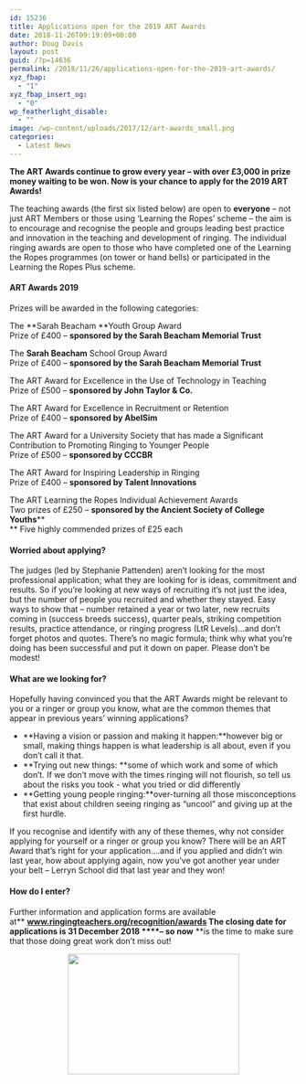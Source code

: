 ```yaml
---
id: 15236
title: Applications open for the 2019 ART Awards
date: 2018-11-26T09:19:09+00:00
author: Doug Davis
layout: post
guid: /?p=14636
permalink: /2018/11/26/applications-open-for-the-2019-art-awards/
xyz_fbap:
  - "1"
xyz_fbap_insert_og:
  - "0"
wp_featherlight_disable:
  - ""
image: /wp-content/uploads/2017/12/art-awards_small.png
categories:
  - Latest News
---
```

**The ART Awards continue to grow every year – with over £3,000 in prize money waiting to be won. Now is your chance to apply for the 2019 ART Awards!**

The teaching awards (the first six listed below) are open to **everyone** – not just ART Members or those using ‘Learning the Ropes’ scheme – the aim is to encourage and recognise the people and groups leading best practice and innovation in the teaching and development of ringing. The individual ringing awards are open to those who have completed one of the Learning the Ropes programmes (on tower or hand bells) or participated in the Learning the Ropes Plus scheme.

#### ART Awards 2019

Prizes will be awarded in the following categories:

The **Sarah Beacham **Youth Group Award  
Prize of £400 – **sponsored by the Sarah Beacham Memorial Trust**

The **Sarah Beacham** School Group Award  
Prize of £400 – **sponsored by the Sarah Beacham Memorial Trust**

The ART Award for Excellence in the Use of Technology in Teaching  
Prize of £500 – **sponsored by John Taylor & Co.**

The ART Award for Excellence in Recruitment or Retention  
Prize of £400 – **sponsored by AbelSim**

The ART Award for a University Society that has made a Significant Contribution to Promoting Ringing to Younger People  
Prize of £500 – **sponsored by CCCBR**

The ART Award for Inspiring Leadership in Ringing  
Prize of £400 – **sponsored by Talent Innovations**

The ART Learning the Ropes Individual Achievement Awards  
Two prizes of £250 – **sponsored by the Ancient Society of College Youths****  
** Five highly commended prizes of £25 each

#### Worried about applying?

The judges (led by Stephanie Pattenden) aren’t looking for the most professional application; what they are looking for is ideas, commitment and results. So if you’re looking at new ways of recruiting it’s not just the idea, but the number of people you recruited and whether they stayed. Easy ways to show that – number retained a year or two later, new recruits coming in (success breeds success), quarter peals, striking competition results, practice attendance, or ringing progress (LtR Levels)…and don’t forget photos and quotes. There’s no magic formula; think why what you’re doing has been successful and put it down on paper. Please don’t be modest!

#### What are we looking for?

Hopefully having convinced you that the ART Awards might be relevant to you or a ringer or group you know, what are the common themes that appear in previous years’ winning applications?

  * **Having a vision or passion and making it happen:**however big or small, making things happen is what leadership is all about, even if you don’t call it that.
  * **Trying out new things: **some of which work and some of which don’t. If we don’t move with the times ringing will not flourish, so tell us about the risks you took - what you tried or did differently
  * **Getting young people ringing:**over-turning all those misconceptions that exist about children seeing ringing as “uncool” and giving up at the first hurdle.

If you recognise and identify with any of these themes, why not consider applying for yourself or a ringer or group you know? There will be an ART Award that’s right for your application&#8230;.and if you applied and didn’t win last year, how about applying again, now you’ve got another year under your belt – Lerryn School did that last year and they won!

#### How do I enter?

Further information and application forms are available at** ****<a href="http://www.ringingteachers.org/recognition/awards" target="_blank" rel="noopener">www.ringingteachers.org/recognition/awards</a>** The closing date for applications is **31 December 2018 ****– so n**ow** **is the time to make sure that those doing great work don’t miss out!

<p style="text-align: center;">
  <a href="https://cccbr.org.uk/wp-content/uploads/2018/11/cc_art.png"><img loading="lazy" class="alignnone size-medium wp-image-14637" src="https://cccbr.org.uk/wp-content/uploads/2018/11/cc_art-300x211.png" alt="" width="300" height="211" /></a>
</p>
